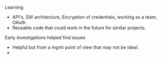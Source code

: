 Learning
- API's, SW architecture, Encryption of credentials, working as a team, OAuth.
- Reusable code that could work in the future for similar projects.

Early Investigations helped find issues
- Helpful but from a mgmt point of view that may not be ideal.
- 